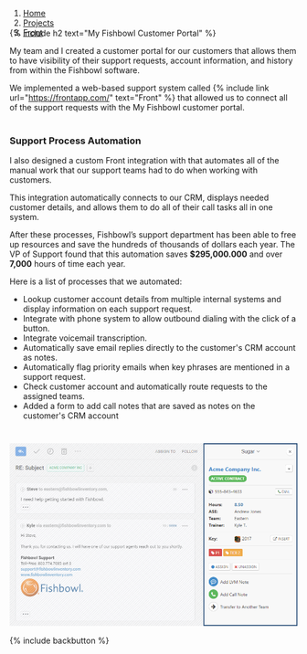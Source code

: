 <ol class="breadcrumbs" style="margin-bottom: -30px!important;">
  <li><a href="/"><span>Home</span></a></li>
  <li><a href="/#projects"><span>Projects</span></a></li>
  <li><a href="/front/"><span>Front</span></a></li>       
</ol>

{% include h2 text="My Fishbowl Customer Portal" %}

My team and I created a customer portal for our customers that allows them to have visibility of their support requests, account information, and history from within the Fishbowl software.  

We implemented a web-based support system called {% include link url="https://frontapp.com/" text="Front" %} that allowed us to connect all of the support requests with the My Fishbowl customer portal.
<br>
<br>
<h3>Support Process Automation</h3>

I also designed a custom Front integration with that automates all of the manual work that our support teams had to do when working with customers.

This integration automatically connects to our CRM, displays needed customer details, and allows them to do all of their call tasks all in one system.

After these processes, Fishbowl’s support department has been able to free up resources and save the hundreds of thousands of dollars each year. The VP of Support found that this automation saves **$295,000.000** and over **7,000** hours of time each year.


Here is a list of processes that we automated:

- Lookup customer account details from multiple internal systems and display information on each support request.
- Integrate with phone system to allow outbound dialing with the click of a button.
- Integrate voicemail transcription.
- Automatically save email replies directly to the customer's CRM account as notes.
- Automatically flag priority emails when key phrases are mentioned in a support request.
- Check customer account and automatically route requests to the assigned teams.
- Added a form to add call notes that are saved as notes on the customer's CRM account

<p style="margin-top: 40px;"><img class="border" src="/assets/images/panel.png" alt="panel"></p>

{% include backbutton %}
